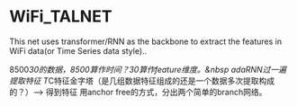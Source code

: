 # WiFi_TALNET
This net uses transformer/RNN as the backbone to extract the features in WiFi data(or Time Series data style)..

8500*30的数据，8500算作时间？30算作feature维度。&nbsp adaRNN过一遍提取特征 T*C特征金字塔（是几组数据特征组成的还是一个数据多次提取构成的？）——> 得到特征  用anchor free的方式，分出两个简单的branch网络。
